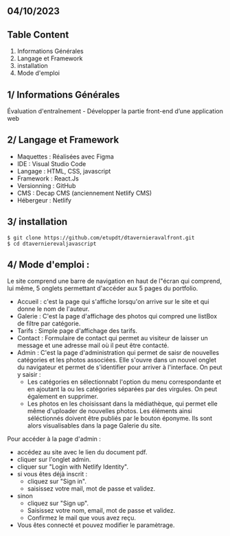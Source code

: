 
## 04/10/2023

## Table Content

1. Informations Générales
2. Langage et Framework
3. installation
4. Mode d'emploi

## 1/ Informations Générales

Évaluation d'entraînement - Développer la partie front-end d’une application web

## 2/ Langage et Framework

- Maquettes : Réalisées avec Figma
- IDE : Visual Studio Code
- Langage : HTML, CSS, javascript
- Framework : React.Js
- Versionning : GitHub
- CMS : Decap CMS (anciennement Netlify CMS)
- Hébergeur : Netlify

## 3/ installation 

```
$ git clone https://github.com/etupdt/dtavernieravalfront.git
$ cd dtavernierevaljavascript
```

## 4/ Mode d'emploi :

Le site comprend une barre de navigation en haut de l"écran qui comprend, lui même, 5 onglets permettant d'accéder aux 5 pages du portfolio.

- Accueil : c'est la page qui s'affiche lorsqu'on arrive sur le site et qui donne le nom de l'auteur.
- Galerie : C'est la page d'affichage des photos qui compred une listBox de filtre par catégorie.
- Tarifs : Simple page d'affichage des tarifs.
- Contact : Formulaire de contact qui permet au visiteur de laisser un message et une adresse mail où il peut être contacté.
- Admin : C'est la page d'administration qui permet de saisr de nouvelles catégories et les photos associées. Elle s'ouvre dans un nouvel onglet du navigateur et permet de s'identifier pour arriver à l'interface. On peut y saisir :
  - Les catégories en sélectionnabt l'option du menu correspondante et en ajoutant la ou les catégories séparées par des virgules. On peut également en supprimer.
  - Les photos en les choisissant dans la médiathèque, qui permet elle même d'uploader de nouvelles photos. Les éléments ainsi séléctionnés doivent être publiés par le bouton éponyme. Ils sont alors visualisables dans la page Galerie du site.

Pour accéder à la page d'admin :

- accédez au site avec le lien du document pdf.
- cliquer sur l'onglet admin.
- cliquer sur "Login with Netlify Identity".
- si vous êtes déjà inscrit :
  - cliquez sur "Sign in".
  - saisissez votre mail, mot de passe et validez.
- sinon 
  - cliquez sur "Sign up".
  - Saisissez votre nom, email, mot de passe et validez.
  - Confirmez le mail que vous avez reçu.
- Vous êtes connecté et pouvez modifier le paramètrage.
